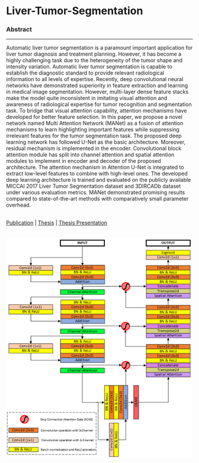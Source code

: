 # Liver-Tumor-Segmentation

### Abstract
<hr>
Automatic liver tumor segmentation is a paramount important application for liver tumor diagnosis and treatment planning. However, it has become a highly challenging task due to the heterogeneity of the tumor shape and intensity variation. Automatic liver tumor segmentation is capable to establish the diagnostic standard to provide relevant radiological information to all levels of expertise. Recently, deep convolutional neural networks have demonstrated superiority in feature extraction and learning in medical image segmentation. However, multi-layer dense feature stacks make the model quite inconsistent in imitating visual attention and awareness of radiological expertise for tumor recognition and segmentation task. To bridge that visual attention capability, attention mechanisms have developed for better feature selection. In this paper, we propose a novel network named Multi Attention Network (MANet) as a fusion of attention mechanisms to learn highlighting important features while suppressing irrelevant features for the tumor segmentation task. The proposed deep learning network has followed U-Net as the basic architecture. Moreover, residual mechanism is implemented in the encoder. Convolutional block attention module has split into channel attention and spatial attention modules to implement in encoder and decoder of the proposed architecture. The attention mechanism in Attention U-Net is integrated to extract low-level features to combine with high-level ones. The developed deep learning architecture is trained and evaluated on the publicly available MICCAI 2017 Liver Tumor Segmentation dataset and 3DIRCADb dataset under various evaluation metrics. MANet demonstrated promising results compared to state-of-the-art methods with comparatively small parameter overhead. 
<br>
<br>

[Publication](https://www.nature.com/articles/s41598-023-46580-4) | [Thesis](https://kasunhettihewa.github.io/Liver-Tumor-Segmentation_MANet/assets/docs/Thesis.pdf) | [Thesis Presentation](https://kasunhettihewa.github.io/Liver-Tumor-Segmentation_MANet/assets/docs/ThesisPresentation.pdf)
<br>
<br>

![MANet](assets/img/MANet.png)
